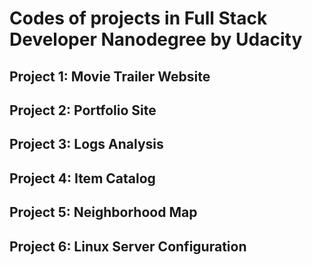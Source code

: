 # Codes of projects in Full Stack Developer Nanodegree by Udacity

## Project 1: Movie Trailer Website

## Project 2: Portfolio Site

## Project 3: Logs Analysis

## Project 4: Item Catalog

## Project 5: Neighborhood Map

## Project 6: Linux Server Configuration